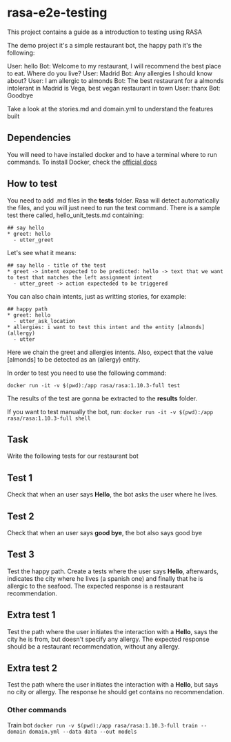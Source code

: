 # rasa-e2e-testing

This project contains a guide as a introduction to testing using RASA

The demo project it's a simple restaurant bot, the happy path it's the following:

User: hello
Bot: Welcome to my restaurant, I will recommend the best place to eat. Where do you live?
User: Madrid
Bot: Any allergies I should know about?
User: I am allergic to almonds
Bot: The best restaurant for a almonds intolerant in Madrid is Vega, best vegan restaurant in town
User: thanx
Bot: Goodbye

Take a look at the stories.md and domain.yml to understand the features built


## Dependencies

You will need to have installed docker and to have a terminal where to run commands. To install Docker, check the [official docs](https://docs.docker.com/get-docker/)


## How to test

You need to add .md files in the **tests** folder. Rasa will detect automatically the files, and you will just need to run the test command. There is a sample test there called, hello_unit_tests.md containing:

```
## say hello
* greet: hello
  - utter_greet
```

Let's see what it means:

```
## say hello - title of the test
* greet -> intent expected to be predicted: hello -> text that we want to test that matches the left assignment intent
  - utter_greet -> action expecteded to be triggered
```

You can also chain intents, just as writting stories, for example:

```
## happy path
* greet: hello
  - utter_ask_location
* allergies: i want to test this intent and the entity [almonds](allergy)
  - utter
```

Here we chain the greet and allergies intents. Also, expect that the value [almonds] to be detected as an (allergy) entity.

In order to test you need to use the following command:

`docker run -it -v $(pwd):/app rasa/rasa:1.10.3-full test`

The results of the test are gonna be extracted to the **results** folder.

If you want to test manually the bot, run: `docker run -it -v $(pwd):/app rasa/rasa:1.10.3-full shell`

## Task

Write the following tests for our restaurant bot

## Test 1

Check that when an user says **Hello**, the bot asks the user where he lives.

## Test 2

Check that when an user says **good bye**, the bot also says good bye

## Test 3

Test the happy path. Create a tests where the user says **Hello**, afterwards, indicates the city where he lives (a spanish one) and finally that he is allergic to the seafood. The expected response is a restaurant recommendation.

## Extra test 1

Test the path where the user initiates the interaction with a **Hello**, says the city he is from, but doesn't specify any allergy. The expected response should be a restaurant recommendation, without any allergy.

## Extra test 2

Test the path where the user initiates the interaction with a **Hello**, but says no city or allergy. The response he should get contains no recommendation.

### Other commands

Train bot `docker run -v $(pwd):/app rasa/rasa:1.10.3-full train --domain domain.yml --data data --out models`
